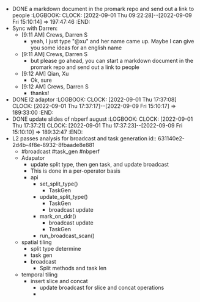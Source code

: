 - DONE a markdown document in the promark repo and send out a link to people
  :LOGBOOK:
  CLOCK: [2022-09-01 Thu 09:22:28]--[2022-09-09 Fri 15:10:14] =>  197:47:46
  :END:
- Sync with Darren:
	- [9:11 AM] Crews, Darren S
		- yeah, I just type "@xu" and her name came up.  Maybe I can give you some ideas for an english name
	- [9:11 AM] Crews, Darren S
		- but please go ahead, you can start a markdown document in the promark repo and send out a link to people
	- [9:12 AM] Qian, Xu
		- Ok, sure
	- [9:12 AM] Crews, Darren S
		- thanks!
- DONE l2 adaptor
  :LOGBOOK:
  CLOCK: [2022-09-01 Thu 17:37:08]
  CLOCK: [2022-09-01 Thu 17:37:17]--[2022-09-09 Fri 15:10:17] =>  189:33:00
  :END:
- DONE update slides of nbperf august
  :LOGBOOK:
  CLOCK: [2022-09-01 Thu 17:37:21]
  CLOCK: [2022-09-01 Thu 17:37:23]--[2022-09-09 Fri 15:10:10] =>  189:32:47
  :END:
- L2 passes analysis for broadcast and task generation
  id:: 631140e2-2d4b-4f8e-8932-8fbaade8e881
	- #broadcast #task_gen #nbperf
	- Adapator
		- update split type, then gen task, and update broadcast
		- This is done in a per-operator basis
		- api
			- set_split_type()
				- TaskGen
			- update_split_type()
				- TaskGen
				- broadcast update
			- mark_on_ddr()
				- broadcast update
				- TaskGen
			- run_broadcast_scan()
	- spatial tiling
		- split type determine
		- task gen
		- broadcast
			- Split methods and task len
	- temporal tiling
		- insert slice and concat
			- update broadcast for slice and concat operations
			-